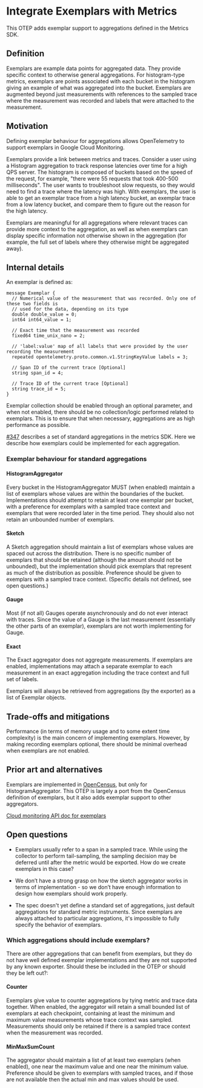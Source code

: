 # Integrate Exemplars with Metrics

This OTEP adds exemplar support to aggregations defined in the Metrics SDK.

## Definition

Exemplars are example data points for aggregated data. They provide specific context to otherwise general aggregations. For histogram-type metrics, exemplars are points associated with each bucket in the histogram giving an example of what was aggregated into the bucket. Exemplars are augmented beyond just measurements with references to the sampled trace where the measurement was recorded and labels that were attached to the measurement.

## Motivation

Defining exemplar behaviour for aggregations allows OpenTelemetry to support exemplars in Google Cloud Monitoring.

Exemplars provide a link between metrics and traces. Consider a user using a Histogram aggregation to track response latencies over time for a high QPS server. The histogram is composed of buckets based on the speed of the request, for example, "there were 55 requests that took 400-500 milliseconds". The user wants to troubleshoot slow requests, so they would need to find a trace where the latency was high. With exemplars, the user is able to get an exemplar trace from a high latency bucket, an exemplar trace from a low latency bucket, and compare them to figure out the reason for the high latency.

Exemplars are meaningful for all aggregations where relevant traces can provide more context to the aggregation, as well as when exemplars can display specific information not otherwise shown in the aggregation (for example, the full set of labels where they otherwise might be aggregated away).

## Internal details

An exemplar is defined as:

```
message Exemplar {
  // Numerical value of the measurement that was recorded. Only one of these two fields is
  // used for the data, depending on its type
  double double_value = 0;
  int64 int64_value = 1;
  
  // Exact time that the measurement was recorded
  fixed64 time_unix_nano = 2;

  // 'label:value' map of all labels that were provided by the user recording the measurement
  repeated opentelemetry.proto.common.v1.StringKeyValue labels = 3;

  // Span ID of the current trace [Optional]
  string span_id = 4;

  // Trace ID of the current trace [Optional]
  string trace_id = 5;
}
```

Exemplar collection should be enabled through an optional parameter, and when not enabled, there should be no collection/logic performed related to exemplars. This is to ensure that when necessary, aggregations are as high performance as possible.

[#347](https://github.com/open-telemetry/opentelemetry-specification/pull/347) describes a set of standard aggregations in the metrics SDK. Here we describe how exemplars could be implemented for each aggregation.

### Exemplar behaviour for standard aggregations

#### HistogramAggregator

Every bucket in the HistogramAggregator MUST (when enabled) maintain a list of exemplars whose values are within the boundaries of the bucket. Implementations should attempt to retain at least one exemplar per bucket, with a preference for exemplars with a sampled trace context and exemplars that were recorded later in the time period. They should also not retain an unbounded number of exemplars.

#### Sketch

A Sketch aggregation should maintain a list of exemplars whose values are spaced out across the distribution. There is no specific number of exemplars that should be retained (although the amount should not be unbounded), but the implementation should pick exemplars that represent as much of the distribution as possible. Preference should be given to exemplars with a sampled trace context. (Specific details not defined, see open questions.)

#### Gauge

Most (if not all) Gauges operate asynchronously and do not ever interact with traces. Since the value of a Gauge is the last measurement (essentially the other parts of an exemplar), exemplars are not worth implementing for Gauge.

#### Exact

The Exact aggregator does not aggregate measurements. If exemplars are enabled, implementations may attach a separate exemplar to each measurement in an exact aggregation including the trace context and full set of labels.

Exemplars will always be retrieved from aggregations (by the exporter) as a list of Exemplar objects.

## Trade-offs and mitigations

Performance (in terms of memory usage and to some extent time complexity) is the main concern of implementing exemplars. However, by making recording exemplars optional, there should be minimal overhead when exemplars are not enabled.

## Prior art and alternatives

Exemplars are implemented in [OpenCensus](https://github.com/census-instrumentation/opencensus-specs/blob/master/stats/Exemplars.md#exemplars), but only for HistogramAggregator. This OTEP is largely a port from the OpenCensus definition of exemplars, but it also adds exemplar support to other aggregators.

[Cloud monitoring API doc for exemplars](https://cloud.google.com/monitoring/api/ref_v3/rpc/google.api#google.api.Distribution.Exemplar)

## Open questions

- Exemplars usually refer to a span in a sampled trace. While using the collector to perform tail-sampling, the sampling decision may be deferred until after the metric would be exported. How do we create exemplars in this case?

- We don’t have a strong grasp on how the sketch aggregator works in terms of implementation - so we don’t have enough information to design how exemplars should work properly.

- The spec doesn't yet define a standard set of aggregations, just default aggregations for standard metric instruments. Since exemplars are always attached to particular aggregations, it's impossible to fully specify the behavior of exemplars.

### Which aggregations should include exemplars?

There are other aggregations that can benefit from exemplars, but they do not have well defined exemplar implementations and they are not supported by any known exporter. Should these be included in the OTEP or should they be left out?:

#### Counter

Exemplars give value to counter aggregations by tying metric and trace data together. When enabled, the aggregator will retain a small bounded list of exemplars at each checkpoint, containing at least the minimum and maximum value measurements whose trace context was sampled. Measurements should only be retained if there is a sampled trace context when the measurement was recorded.

#### MinMaxSumCount

The aggregator should maintain a list of at least two exemplars (when enabled), one near the maximum value and one near the minimum value. Preference should be given to exemplars with sampled traces, and if those are not available then the actual min and max values should be used.
